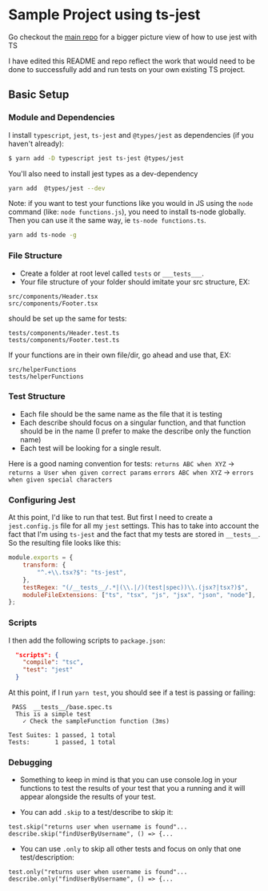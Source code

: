 # Sample Project using ts-jest

Go checkout the [main repo](https://github.com/mtiller/ts-jest-sample) for a bigger picture view of how to use jest with TS

I have edited this README and repo reflect the work that would need to be done to successfully add and run tests on your own existing TS project.

## Basic Setup

### Module and Dependencies

I install `typescript`, `jest`, `ts-jest` and `@types/jest` as dependencies (if you haven't already):

```sh
$ yarn add -D typescript jest ts-jest @types/jest
```

You'll also need to install jest types as a dev-dependency

```sh
yarn add  @types/jest --dev
```

Note: if you want to test your functions like you would in JS using the `node` command (like: `node functions.js`), you need to install ts-node globally. Then you can use it the same way, ie `ts-node functions.ts`.

```sh
yarn add ts-node -g
```

### File Structure

- Create a folder at root level called `tests` or `___tests___`.
- Your file structure of your folder should imitate your src structure, EX:

```
src/components/Header.tsx
src/components/Footer.tsx
```

should be set up the same for tests:

```
tests/components/Header.test.ts
tests/components/Footer.test.ts
```

If your functions are in their own file/dir, go ahead and use that, EX:
```
src/helperFunctions
tests/helperFunctions
```

### Test Structure

- Each file should be the same name as the file that it is testing
- Each describe should focus on a singular function, and that function should be in the name (I prefer to make the describe only the function name)
- Each test will be looking for a single result.

Here is a good naming convention for tests:
`returns ABC when XYZ` -> `returns a User when given correct params`
`errors ABC when XYZ` -> `errors when given special characters`


### Configuring Jest

At this point, I'd like to run that test. But first I need to create a `jest.config.js`
file for all my `jest` settings. This has to take into account the fact that I'm using
`ts-jest` and the fact that my tests are stored in `__tests__`. So the resulting file
looks like this:

```js
module.exports = {
    transform: {
        "^.+\\.tsx?$": "ts-jest",
    },
    testRegex: "(/__tests__/.*|(\\.|/)(test|spec))\\.(jsx?|tsx?)$",
    moduleFileExtensions: ["ts", "tsx", "js", "jsx", "json", "node"],
};
```

### Scripts

I then add the following scripts to `package.json`:

```json
  "scripts": {
    "compile": "tsc",
    "test": "jest"
  }
```

At this point, if I run `yarn test`, you should see if a test is passing or failing:

```
 PASS  __tests__/base.spec.ts
  This is a simple test
    ✓ Check the sampleFunction function (3ms)

Test Suites: 1 passed, 1 total
Tests:       1 passed, 1 total
```
### Debugging

- Something to keep in mind is that you can use console.log in your functions to test the results of your test that you a running and it will appear alongside the results of your test. 

- You can add `.skip` to a test/describe to skip it: 
```
test.skip("returns user when username is found"...
describe.skip("findUserByUsername", () => {...
```

- You can use `.only` to skip all other tests and focus on only that one test/description: 
```
test.only("returns user when username is found"...
describe.only("findUserByUsername", () => {...
```